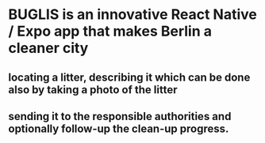 # BUGLIS is an innovative React Native / Expo app that makes Berlin a cleaner city 
## locating a litter, describing it which can be done also by taking a photo of the litter
## sending it to the responsible authorities and optionally follow-up the clean-up progress.

